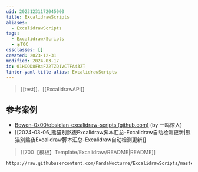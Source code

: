 ```yaml
---
uid: 20231231172045000
title: ExcalidrawScripts
aliases:
  - ExcalidrawScripts
tags:
  - Excalidraw/Scripts
  - 🍀TOC
cssclasses: []
created: 2023-12-31
modified: 2024-03-17
id: 01HQQD8FR4FZ2TZQ1VCTFA43ZT
linter-yaml-title-alias: ExcalidrawScripts
---
```


> [[test]]、[[ExcalidrawAPI]]

## 参考案例

- [Bowen-0x00/obsidian-excalidraw-scripts (github.com)](https://github.com/Bowen-0x00/obsidian-excalidraw-scripts) (by 一鸣惊人)
- [[2024-03-06_熊猫别熬夜Excalidraw脚本汇总-Excalidraw自动检测更新|熊猫别熬夜Excalidraw脚本汇总-Excalidraw自动检测更新]]

> [[700【模板】Template/Excalidraw/README|README]]

```excalidraw-script-install
https://raw.githubusercontent.com/PandaNocturne/ExcalidrawScripts/master/README.md
```
